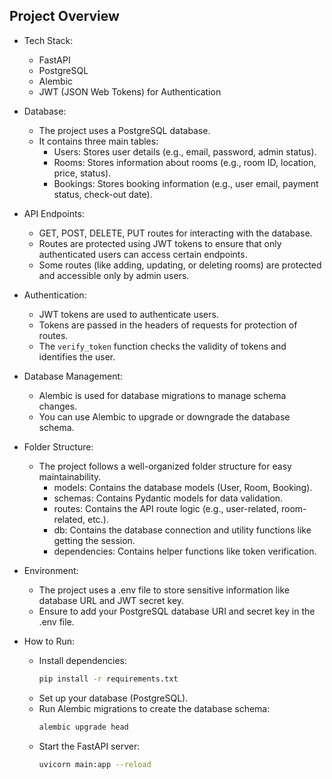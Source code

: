 
## Project Overview

- Tech Stack: 
  - FastAPI
  - PostgreSQL
  - Alembic
  - JWT (JSON Web Tokens) for Authentication

- Database: 
  - The project uses a PostgreSQL database.
  - It contains three main tables:
    - Users: Stores user details (e.g., email, password, admin status).
    - Rooms: Stores information about rooms (e.g., room ID, location, price, status).
    - Bookings: Stores booking information (e.g., user email, payment status, check-out date).

- API Endpoints: 
  - GET, POST, DELETE, PUT routes for interacting with the database.
  - Routes are protected using JWT tokens to ensure that only authenticated users can access certain endpoints.
  - Some routes (like adding, updating, or deleting rooms) are protected and accessible only by admin users.
  
- Authentication: 
  - JWT tokens are used to authenticate users.
  - Tokens are passed in the headers of requests for protection of routes.
  - The `verify_token` function checks the validity of tokens and identifies the user.

- Database Management: 
  - Alembic is used for database migrations to manage schema changes.
  - You can use Alembic to upgrade or downgrade the database schema.

- Folder Structure: 
  - The project follows a well-organized folder structure for easy maintainability.
    - models: Contains the database models (User, Room, Booking).
    - schemas: Contains Pydantic models for data validation.
    - routes: Contains the API route logic (e.g., user-related, room-related, etc.).
    - db: Contains the database connection and utility functions like getting the session.
    - dependencies: Contains helper functions like token verification.

- Environment:
  - The project uses a .env file to store sensitive information like database URL and JWT secret key.
  - Ensure to add your PostgreSQL database URI and secret key in the .env file.

- How to Run: 
  - Install dependencies:
    ```bash
    pip install -r requirements.txt
    ```
  - Set up your database (PostgreSQL).
  - Run Alembic migrations to create the database schema:
    ```bash
    alembic upgrade head
    ```
  - Start the FastAPI server:
    ```bash
    uvicorn main:app --reload
    ```
